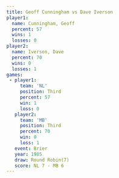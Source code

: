 ```yaml
---
title: Geoff Cunningham vs Dave Iverson
player1:                 
  name: Cunningham, Geoff
  percent: 57            
  wins: 1                
  losses: 0              
player2:                 
  name: Iverson, Dave    
  percent: 70            
  wins: 0                
  losses: 1              
games:
 - player1:         
     team: 'NL'     
     position: Third
     percent: 57    
     win: 1         
     loss: 0        
   player2:         
     team: 'MB'     
     position: Third
     percent: 70    
     win: 0         
     loss: 1        
   event: Brier        
   year: 1985          
   draw: Round Robin(7)
   score: NL 7 - MB 6  
---
```

